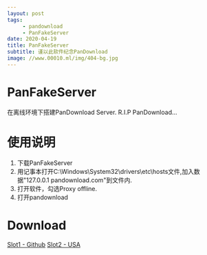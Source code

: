 ```yaml
---
layout: post
tags:
     - pandownload
     - PanFakeServer
date: 2020-04-19
title: PanFakeServer
subtitle: 谨以此软件纪念PanDownload
image: //www.00010.ml/img/404-bg.jpg
---
```


# PanFakeServer
在离线环境下搭建PanDownload Server.
R.I.P PanDownload...

# 使用说明
1. 下载PanFakeServer
2. 用记事本打开C:\Windows\System32\drivers\etc\hosts文件,加入数据"127.0.0.1 pandownload.com"到文件内.
3. 打开软件，勾选Proxy offline.
4. 打开pandownload

# Download
[Slot1 - Github](https://www.00010.ml/fileserv/panfake-1-0.zip)
[Slot2 - USA](http://mycloud.00010.ml/panfake/panfake-1-0.zip)
